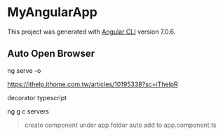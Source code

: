 # MyAngularApp

This project was generated with [Angular CLI](https://github.com/angular/angular-cli) version 7.0.6.

## Auto Open Browser

ng serve -o

https://ithelp.ithome.com.tw/articles/10195338?sc=iThelpR

decorator typescript

ng g c servers

> create component under app folder
> auto add to app.component.ts
